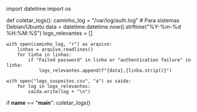import datetime
import os

def coletar_logs():
    caminho_log = "/var/log/auth.log"  # Para sistemas Debian/Ubuntu
    data = datetime.datetime.now().strftime("%Y-%m-%d %H:%M:%S")
    logs_relevantes = []

    with open(caminho_log, "r") as arquivo:
        linhas = arquivo.readlines()
        for linha in linhas:
            if "Failed password" in linha or "authentication failure" in linha:
                logs_relevantes.append(f"{data},{linha.strip()}")

    with open("logs_suspeitos.csv", "a") as saida:
        for log in logs_relevantes:
            saida.write(log + "\n")

if __name__ == "__main__":
    coletar_logs()
